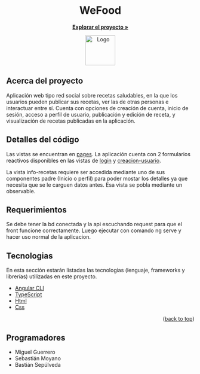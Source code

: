 <h1 align="center">WeFood</h1>
<p align="center">
  <a href="https://github.com/MGruizz/api-wefood"><strong>Explorar el proyecto »</strong></a>
</p>

<div align="center">
  <a href="https://github.com/MGruizz/WeFood">
    <img src="https://github.com/MGruizz/WeFood/tree/master/src/assets/imagenes/WeFood_Logo_Edit.png" alt="Logo" width="80" height="80">
  </a>
</div>

## Acerca del proyecto

Aplicación web tipo red social sobre recetas saludables, en la que los usuarios pueden publicar sus recetas, ver las de otras personas e interactuar entre sí.
Cuenta con opciones de creación de cuenta, inicio de sesión, acceso a perfil de usuario, publicación y edición de receta, y visualización de recetas publicadas en la aplicación.


## Detalles del código
Las vistas se encuentran en [pages](https://github.com/MGruizz/WeFood/tree/master/src/app/pages).
La aplicación cuenta con 2 formularios reactivos disponibles en las vistas de [login](https://github.com/MGruizz/WeFood/tree/master/src/app/pages/login) y [creacion-usuario](https://github.com/MGruizz/WeFood/tree/master/src/app/pages/creacion-usuario).

La vista info-recetas requiere ser accedida mediante uno de sus componentes padre (Inicio o perfil) para poder mostar los detalles ya que necesita que se le carguen datos antes. Esa vista se pobla mediante un observable.

## Requerimientos
Se debe tener la bd conectada y la api escuchando request para que el front funcione correctamente.
Luego ejecutar con comando ng serve y hacer uso normal de la aplicacion.


## Tecnologias

En esta sección estarán listadas las tecnologias (lenguaje, frameworks y librerías) utilizadas en este proyecto.

* [Angular CLI](https://github.com/angular/angular-cli)
* [TypeScript](https://www.typescriptlang.org/)
* [Html](https://html.com/)
* [Css](https://www.w3schools.com/css/)

<p align="right">(<a href="#top">back to top</a>)</p>

## Programadores

* Miguel Guerrero
* Sebastián Moyano
* Bastián Sepúlveda
